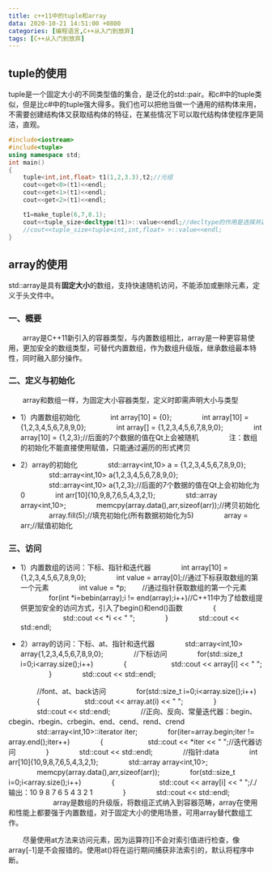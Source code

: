 ```yaml
---
title: c++11中的tuple和array
data: 2020-10-21 14:51:00 +0800
categories: [编程语言,C++从入门到放弃]
tags: [C++从入门到放弃]
---
```


## tuple的使用

tuple是一个固定大小的不同类型值的集合，是泛化的std::pair。和c#中的tuple类似，但是比c#中的tuple强大得多。我们也可以把他当做一个通用的结构体来用，不需要创建结构体又获取结构体的特征，在某些情况下可以取代结构体使程序更简洁，直观。

~~~C++
#include<iostream>
#include<tuple>
using namespace std;
int main()
{
    tuple<int,int,float> t1(1,2,3.3),t2;//元组
    cout<<get<0>(t1)<<endl;
    cout<<get<1>(t1)<<endl;
    cout<<get<2>(t1)<<endl;

    t1=make_tuple(6,7,8.1);
    cout<<tuple_size<decltype(t1)>::value<<endl;//decltype的作用是选择并返回操作数的数据类型
    //cout<<tuple_size<tuple<int,int,float> >::value<<endl;
}

~~~

## array的使用

std::array是具有**固定大小**的数组，支持快速随机访问，不能添加或删除元素，定义于头文件<array>中。

### 一、概要

　　array是C++11新引入的容器类型，与内置数组相比，array是一种更容易使用，更加安全的数组类型，可替代内置数组，作为数组升级版，继承数组最本特性，同时融入部分操作。

### 二、定义与初始化

　　array和数组一样，为固定大小容器类型，定义时即需声明大小与类型
　　
+ 1）内置数组初始化
　　　　int array[10] = {0};
　　　　int array[10] = {1,2,3,4,5,6,7,8,9,0};
　　　　int array[]   = {1,2,3,4,5,6,7,8,9,0};
　　　　int array[10] = {1,2,3};//后面的7个数据的值在Qt上会被随机
　　　　注：数组的初始化不能直接使用赋值，只能通过遍历的形式拷贝

+ 2）array的初始化
　　　　std::array<int,10> a = {1,2,3,4,5,6,7,8,9,0};
　　　　std::array<int,10> a{1,2,3,4,5,6,7,8,9,0};
　　　　std::array<int,10> a{1,2,3};//后面的7个数据的值在Qt上会初始化为0
　　　　int arr[10]{10,9,8,7,6,5,4,3,2,1};
　　　　std::array array<int,10>;
　　　　memcpy(array.data(),arr,sizeof(arr));//拷贝初始化
　　　　array.fill(5);//填充初始化(所有数据初始化为5)
　　　　array = arr;//赋值初始化

### 三、访问

+ 1）内置数组的访问：下标、指针和迭代器
　　　　int array[10] = {1,2,3,4,5,6,7,8,9,0};
　　　　int value = array[0];//通过下标获取数组的第一个元素
　　　　int value = *p;　　 //通过指针获取数组的第一个元素
　　　　for(int *i=bebin(array);i != end(array);i++)//C++11中为了给数组提供更加安全的访问方式，引入了begin()和end()函数
　　　　{
　　　　　　std::cout << *i << " ";
　　　　}
　　　　std::cout << std::endl;

+ 2）array的访问：下标、at、指针和迭代器
　　　　std::array<int,10> array{1,2,3,4,5,6,7,8,9,0};
　　　　//下标访问
　　　　for(std::size_t i=0;i<array.size();i++)
　　　　{
　　　　　　std::cout << array[i] << " ";
　　　　}
　　　　std::cout << std::endl;

　　　　//font、at、back访问
　　　　for(std::size_t i=0;i<array.size();i++)
　　　　{
　　　　　　std::cout << array.at(i) << " ";
　　　　}
　　　　std::cout << std::endl;
　　　　//正向、反向、常量迭代器：begin、cbegin、rbegin、crbegin、end、cend、rend、crend
　　　　std::array<int,10>::iterator iter;
　　　　for(iter=array.begin;iter != array.end();iter++)
　　　　{
　　　　　　std::cout << *iter << " ";//迭代器访问
　　　　}
　　　　std::cout << std::endl;
　　　　//指针:data
　　　　int arr[10]{10,9,8,7,6,5,4,3,2,1};
　　　　std::array array<int,10>;
　　　　memcpy(array.data(),arr,sizeof(arr));
　　　　for(std::size_t i=0;i<array.size();i++)
　　　　{
　　　　　　std::cout << array[i] << " ";/./输出：10 9 8 7 6 5 4 3 2 1
　　　　}
　　　　std::cout << std::endl;
　　　　
　　array是数组的升级版，将数组正式纳入到容器范畴，array在使用和性能上都要强于内置数组，对于固定大小的使用场景，可用array替代数组工作。

　　尽量使用at方法来访问元素，因为运算符[]不会对索引值进行检查，像array[-1]是不会报错的。使用at()将在运行期间捕获非法索引的，默认将程序中断。